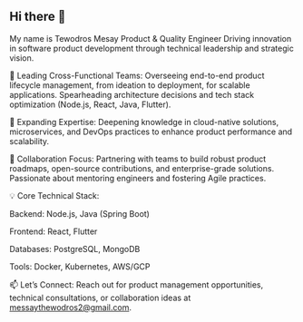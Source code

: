 ## Hi there 👋
My name is Tewodros Mesay
Product & Quality Engineer 
Driving innovation in software product development through technical leadership and strategic vision.

🔭 Leading Cross-Functional Teams: Overseeing end-to-end product lifecycle management, from ideation to deployment, for scalable applications. Spearheading architecture decisions and tech stack optimization (Node.js, React, Java, Flutter).

🌱 Expanding Expertise: Deepening knowledge in cloud-native solutions, microservices, and DevOps practices to enhance product performance and scalability.

👯 Collaboration Focus: Partnering with teams to build robust product roadmaps, open-source contributions, and enterprise-grade solutions. Passionate about mentoring engineers and fostering Agile practices.

💡 Core Technical Stack:

Backend: Node.js, Java (Spring Boot)

Frontend: React, Flutter

Databases: PostgreSQL, MongoDB

Tools: Docker, Kubernetes, AWS/GCP

📫 Let’s Connect: Reach out for product management opportunities, technical consultations, or collaboration ideas at messaythewodros2@gmail.com.
